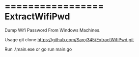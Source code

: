 =================
  ExtractWifiPwd
=================


Dump Wifi Password From Windows Machines.


Usage
git clone https://github.com/Saroj345/ExtractWifiPwd.git



Run
.\main.exe or go run main.go

